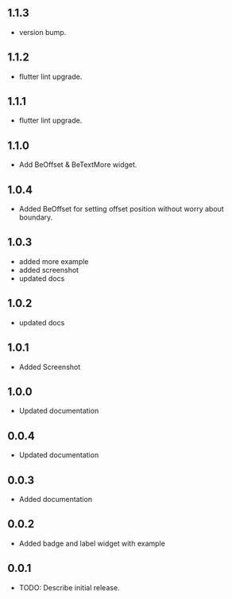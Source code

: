 ## 1.1.3
* version bump. 
## 1.1.2
* flutter lint upgrade. 
## 1.1.1
* flutter lint upgrade. 
## 1.1.0
* Add BeOffset & BeTextMore widget. 
## 1.0.4
* Added BeOffset  for setting offset position without worry about boundary.
## 1.0.3
* added more example
* added screenshot
* updated docs

## 1.0.2
* updated docs

## 1.0.1
* Added Screenshot

## 1.0.0
* Updated documentation

## 0.0.4
* Updated documentation

## 0.0.3
* Added documentation

## 0.0.2
* Added badge and label widget with example

## 0.0.1
* TODO: Describe initial release.

